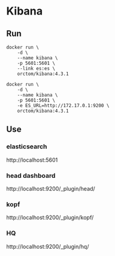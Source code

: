 # Kibana
## Run
```
docker run \
	-d \
	--name kibana \
	-p 5601:5601 \
	--link es:es \
	orctom/kibana:4.3.1
```
```
docker run \
	-d \
	--name kibana \
	-p 5601:5601 \
	-e ES_URL=http://172.17.0.1:9200 \
	orctom/kibana:4.3.1
```

## Use

### elasticsearch
http://localhost:5601

### head dashboard
http://localhost:9200/_plugin/head/

### kopf
http://localhost:9200/_plugin/kopf/

### HQ
http://localhost:9200/_plugin/hq/